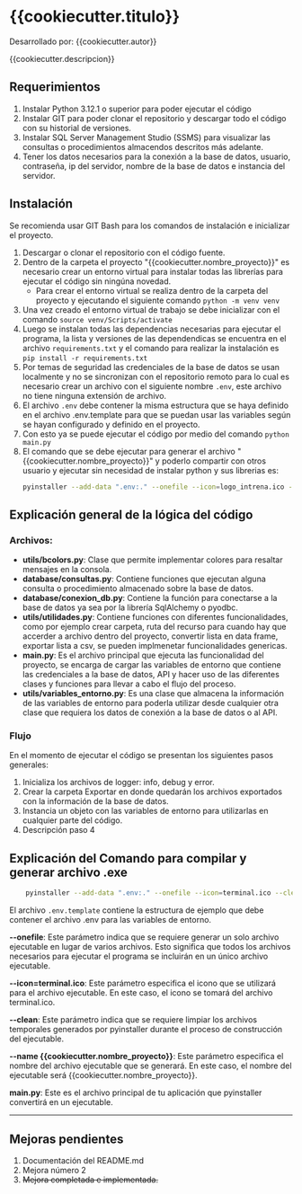 # {{cookiecutter.titulo}}

Desarrollado por: {{cookiecutter.autor}}

{{cookiecutter.descripcion}}

## Requerimientos

1. Instalar Python 3.12.1 o superior para poder ejecutar el código
2. Instalar GIT para poder clonar el repositorio y descargar todo el código con su historial de versiones.
3. Instalar SQL Server Management Studio (SSMS) para visualizar las consultas o procedimientos almacendos descritos más adelante.
4. Tener los datos necesarios para la conexión a la base de datos, usuario, contraseña, ip del servidor, nombre de la base de datos e instancia del servidor.

## Instalación

Se recomienda usar GIT Bash para los comandos de instalación e inicializar el proyecto.

1. Descargar o clonar el repositorio con el código fuente.
2. Dentro de la carpeta el proyecto "{{cookiecutter.nombre_proyecto}}" es necesario crear un entorno virtual para instalar todas las librerías para ejecutar el código sin ningúna novedad.
    - Para crear el entorno virtual se realiza dentro de la carpeta del proyecto y ejecutando el siguiente comando `python -m venv venv`
3. Una vez creado el entorno virtual de trabajo se debe inicializar con el comando `source venv/Scripts/activate`
4. Luego se instalan todas las dependencias necesarias para ejecutar el programa, la lista y versiones de las dependendicas se encuentra en el archivo `requirements.txt` y el comando para realizar la instalación es `pip install -r requirements.txt`
5. Por temas de seguridad las credenciales de la base de datos se usan localmente y no se sincronizan con el repositorio remoto para lo cual es necesario crear un archivo con el siguiente nombre `.env`, este archivo no tiene ninguna extensión de archivo.
6. El archivo `.env` debe contener la misma estructura que se haya definido en el archivo .env.template para que se puedan usar las variables según se hayan configurado y definido en el proyecto.
7. Con esto ya se puede ejecutar el código por medio del comando `python main.py`
8. El comando que se debe ejecutar para generar el archivo "{{cookiecutter.nombre_proyecto}}" y poderlo compartir con otros usuario y ejecutar sin necesidad de instalar python y sus librerias es:
    ```Bash
    pyinstaller --add-data ".env:." --onefile --icon=logo_intrena.ico --clean --name        {{cookiecutter.nombre_proyecto}} main.py
    ```

## Explicación general de la lógica del código

### Archivos:
- **utils/bcolors.py**: Clase que permite implementar colores para resaltar mensajes en la consola.
- **database/consultas.py**: Contiene funciones que ejecutan alguna consulta o procedimiento almacenado sobre la base de datos.
- **database/conexion_db.py**: Contiene la función para conectarse a la base de datos ya sea por la librería SqlAlchemy o pyodbc.
- **utils/utilidades.py**: Contiene funciones con diferentes funcionalidades, como por ejemplo crear carpeta, ruta del recurso para cuando hay que accerder a archivo dentro del proyecto, convertir lista en data frame, exportar lista a csv, se pueden implmenetar funcionalidades genericas.
- **main.py**: Es el archivo principal que ejecuta las funcionalidad del proyecto, se encarga de cargar las variables de entorno que contiene las credenciales a la base de datos, API y hacer uso de las diferentes clases y funciones para llevar a cabo el flujo del proceso.
- **utils/variables_entorno.py**: Es una clase que almacena la información de las variables de entorno para poderla utilizar desde cualquier otra clase que requiera los datos de conexión a la base de datos o al API.

### Flujo

En el momento de ejecutar el código se presentan los siguientes pasos generales:
1. Inicializa los archivos de logger: info, debug y error.
2. Crear la carpeta Exportar en donde quedarán los archivos exportados con la información de la base de datos.
3. Instancia un objeto con las variables de entorno para utilizarlas en cualquier parte del código.
4. Descripción paso 4

## Explicación del Comando para compilar y generar archivo .exe

```Bash
    pyinstaller --add-data ".env:." --onefile --icon=terminal.ico --clean --name {{cookiecutter.nombre_proyecto}} --hidden-import=pyodbc main.py
```

El archivo `.env.template` contiene la estructura de ejemplo que debe contener el archivo .env para las variables de entorno.

**--onefile**: Este parámetro indica que se requiere generar un solo archivo ejecutable en lugar de varios archivos. Esto significa que todos los archivos necesarios para ejecutar el programa se incluirán en un único archivo ejecutable.

**--icon=terminal.ico**: Este parámetro especifica el icono que se utilizará para el archivo ejecutable. En este caso, el icono se tomará del archivo terminal.ico.

**--clean**: Este parámetro indica que se requiere limpiar los archivos temporales generados por pyinstaller durante el proceso de construcción del ejecutable.

**--name {{cookiecutter.nombre_proyecto}}**: Este parámetro especifica el nombre del archivo ejecutable que se generará. En este caso, el nombre del ejecutable será {{cookiecutter.nombre_proyecto}}.

**main.py**: Este es el archivo principal de tu aplicación que pyinstaller convertirá en un ejecutable.

___

## Mejoras pendientes

1. Documentación del README.md
2. Mejora número 2
3. ~~Mejora completada e implementada.~~